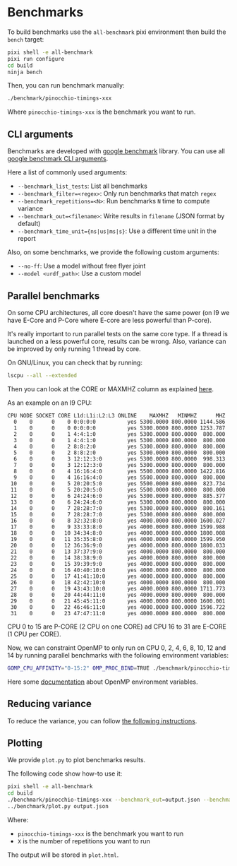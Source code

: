 # Benchmarks

To build benchmarks use the `all-benchmark` pixi environment then build the `bench` target:

```bash
pixi shell -e all-benchmark
pixi run configure
cd build
ninja bench
```

Then, you can run benchmark manually:

```bash
./benchmark/pinocchio-timings-xxx
```

Where `pinocchio-timings-xxx` is the benchmark you want to run.


## CLI arguments

Benchmarks are developed with [google benchmark](https://github.com/google/benchmark) library.
You can use all [google benchmark CLI arguments](https://github.com/google/benchmark/blob/main/docs/user_guide.md#output-formats).

Here a list of commonly used arguments:

- `--benchmark_list_tests`: List all benchmarks
- `--benchmark_filter=<regex>`: Only run benchmarks that match `regex`
- `--benchmark_repetitions=<N>`: Run benchmarks `N` time to compute variance
- `--benchmark_out=<filename>`: Write results in `filename` (JSON format by default)
- `--benchmark_time_unit={ns|us|ms|s}`: Use a different time unit in the report

Also, on some benchmarks, we provide the following custom arguments:

- `--no-ff`: Use a model without free flyer joint
- `--model <urdf_path>`: Use a custom model


## Parallel benchmarks

On some CPU architectures, all core doesn't have the same power (on I9 we have E-Core and P-Core where E-core are less powerful than P-core).

It's really important to run parallel tests on the same core type.
If a thread is launched on a less powerful core, results can be wrong.
Also, variance can be improved by only running 1 thread by core.

On GNU/Linux, you can check that by running:

```bash
lscpu --all --extended
```

Then you can look at the CORE or MAXMHZ column as explained [here](https://stackoverflow.com/a/71282744).

As an example on an I9 CPU:

```
CPU NODE SOCKET CORE L1d:L1i:L2:L3 ONLINE    MAXMHZ   MINMHZ      MHZ
  0    0      0    0 0:0:0:0          yes 5300.0000 800.0000 1144.586
  1    0      0    0 0:0:0:0          yes 5300.0000 800.0000 1253.787
  2    0      0    1 4:4:1:0          yes 5300.0000 800.0000  800.000
  3    0      0    1 4:4:1:0          yes 5300.0000 800.0000  800.000
  4    0      0    2 8:8:2:0          yes 5300.0000 800.0000  800.000
  5    0      0    2 8:8:2:0          yes 5300.0000 800.0000  800.000
  6    0      0    3 12:12:3:0        yes 5300.0000 800.0000  998.313
  7    0      0    3 12:12:3:0        yes 5300.0000 800.0000  800.000
  8    0      0    4 16:16:4:0        yes 5500.0000 800.0000 1422.816
  9    0      0    4 16:16:4:0        yes 5500.0000 800.0000  800.000
 10    0      0    5 20:20:5:0        yes 5500.0000 800.0000  823.734
 11    0      0    5 20:20:5:0        yes 5500.0000 800.0000  800.000
 12    0      0    6 24:24:6:0        yes 5300.0000 800.0000  885.377
 13    0      0    6 24:24:6:0        yes 5300.0000 800.0000  800.000
 14    0      0    7 28:28:7:0        yes 5300.0000 800.0000  800.161
 15    0      0    7 28:28:7:0        yes 5300.0000 800.0000  800.000
 16    0      0    8 32:32:8:0        yes 4000.0000 800.0000 1600.027
 17    0      0    9 33:33:8:0        yes 4000.0000 800.0000 1599.988
 18    0      0   10 34:34:8:0        yes 4000.0000 800.0000 1800.008
 19    0      0   11 35:35:8:0        yes 4000.0000 800.0000 1599.950
 20    0      0   12 36:36:9:0        yes 4000.0000 800.0000 1800.033
 21    0      0   13 37:37:9:0        yes 4000.0000 800.0000  800.000
 22    0      0   14 38:38:9:0        yes 4000.0000 800.0000  800.000
 23    0      0   15 39:39:9:0        yes 4000.0000 800.0000  800.000
 24    0      0   16 40:40:10:0       yes 4000.0000 800.0000  800.000
 25    0      0   17 41:41:10:0       yes 4000.0000 800.0000  800.000
 26    0      0   18 42:42:10:0       yes 4000.0000 800.0000  800.000
 27    0      0   19 43:43:10:0       yes 4000.0000 800.0000 1711.773
 28    0      0   20 44:44:11:0       yes 4000.0000 800.0000  800.000
 29    0      0   21 45:45:11:0       yes 4000.0000 800.0000 1600.001
 30    0      0   22 46:46:11:0       yes 4000.0000 800.0000 1596.722
 31    0      0   23 47:47:11:0       yes 4000.0000 800.0000  800.000
```

CPU 0 to 15 are P-CORE (2 CPU on one CORE) ad CPU 16 to 31 are E-CORE (1 CPU per CORE).

Now, we can constraint OpenMP to only run on CPU 0, 2, 4, 6, 8, 10, 12 and 14 by running
parallel benchmarks with the following environment variables:

```bash
GOMP_CPU_AFFINITY="0-15:2" OMP_PROC_BIND=TRUE ./benchmark/pinocchio-timings-parallel
```

Here some [documentation](https://gcc.gnu.org/onlinedocs/libgomp/openmp-environment-variables/gompcpuaffinity.html)
about OpenMP environment variables.


## Reducing variance

To reduce the variance, you can follow [the following instructions](https://github.com/google/benchmark/blob/main/docs/reducing_variance.md).


## Plotting

We provide `plot.py` to plot benchmarks results.

The following code show how-to use it:

```bash
pixi shell -e all-benchmark
cd build
./benchmark/pinocchio-timings-xxx --benchmark_out=output.json --benchmark_repetitions=X
../benchmark/plot.py output.json
```

Where:
- `pinocchio-timings-xxx` is the benchmark you want to run
- `X` is the number of repetitions you want to run

The output will be stored in `plot.html`.
